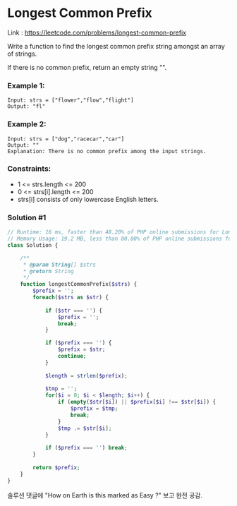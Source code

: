 # Longest Common Prefix
Link : https://leetcode.com/problems/longest-common-prefix

Write a function to find the longest common prefix string amongst an array of strings.

If there is no common prefix, return an empty string "".

### Example 1:
```text
Input: strs = ["flower","flow","flight"]
Output: "fl"
```

### Example 2:
```text
Input: strs = ["dog","racecar","car"]
Output: ""
Explanation: There is no common prefix among the input strings.
 ```

### Constraints:
- 1 <= strs.length <= 200
- 0 <= strs[i].length <= 200
- strs[i] consists of only lowercase English letters.

### Solution #1
```php
// Runtime: 16 ms, faster than 48.20% of PHP online submissions for Longest Common Prefix.
// Memory Usage: 19.2 MB, less than 80.00% of PHP online submissions for Longest Common Prefix.
class Solution {

    /**
     * @param String[] $strs
     * @return String
     */
    function longestCommonPrefix($strs) {
        $prefix = '';
        foreach($strs as $str) {
            
            if ($str === '') {
                $prefix = '';
                break;
            }

            if ($prefix === '') {
                $prefix = $str;
                continue;
            }
            
            $length = strlen($prefix);
            
            $tmp = '';
            for($i = 0; $i < $length; $i++) {
                if (empty($str[$i]) || $prefix[$i] !== $str[$i]) {
                    $prefix = $tmp;
                    break;
                }
                $tmp .= $str[$i];
            }
            
            if ($prefix === '') break;            
        }
        
        return $prefix;
    }
}
```

솔루션 댓글에 "How on Earth is this marked as Easy ?" 보고 완전 공감.

